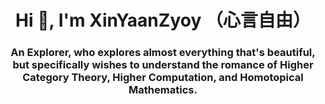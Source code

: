<h1 align="center">Hi 👋, I'm XinYaanZyoy （心言自由）</h1>
<h3 align="center">An Explorer, who explores almost everything that's beautiful, but specifically wishes to understand the romance of Higher Category Theory, Higher Computation, and Homotopical Mathematics.</h3>

